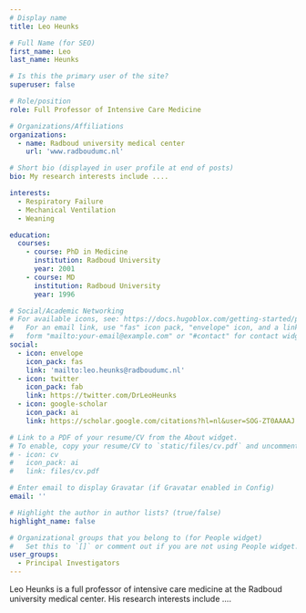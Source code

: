 ```yaml
---
# Display name
title: Leo Heunks

# Full Name (for SEO)
first_name: Leo
last_name: Heunks

# Is this the primary user of the site?
superuser: false

# Role/position
role: Full Professor of Intensive Care Medicine

# Organizations/Affiliations
organizations:
  - name: Radboud university medical center
    url: 'www.radboudumc.nl'

# Short bio (displayed in user profile at end of posts)
bio: My research interests include ....

interests:
  - Respiratory Failure
  - Mechanical Ventilation
  - Weaning

education:
  courses:
    - course: PhD in Medicine
      institution: Radboud University
      year: 2001
    - course: MD
      institution: Radboud University
      year: 1996

# Social/Academic Networking
# For available icons, see: https://docs.hugoblox.com/getting-started/page-builder/#icons
#   For an email link, use "fas" icon pack, "envelope" icon, and a link in the
#   form "mailto:your-email@example.com" or "#contact" for contact widget.
social:
  - icon: envelope
    icon_pack: fas
    link: 'mailto:leo.heunks@radboudumc.nl'
  - icon: twitter
    icon_pack: fab
    link: https://twitter.com/DrLeoHeunks
  - icon: google-scholar
    icon_pack: ai
    link: https://scholar.google.com/citations?hl=nl&user=SOG-ZT0AAAAJ

# Link to a PDF of your resume/CV from the About widget.
# To enable, copy your resume/CV to `static/files/cv.pdf` and uncomment the lines below.
# - icon: cv
#   icon_pack: ai
#   link: files/cv.pdf

# Enter email to display Gravatar (if Gravatar enabled in Config)
email: ''

# Highlight the author in author lists? (true/false)
highlight_name: false

# Organizational groups that you belong to (for People widget)
#   Set this to `[]` or comment out if you are not using People widget.
user_groups:
  - Principal Investigators
---
```


Leo Heunks is a full professor of intensive care medicine at the Radboud university medical center. His research interests include ....